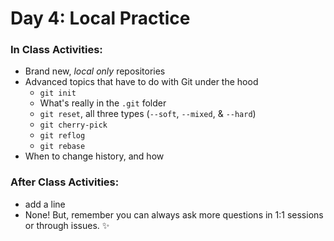 # Day 4: Local Practice

### In Class Activities:
- Brand new, *local only* repositories
- Advanced topics that have to do with Git under the hood
  - `git init`
  - What's really in the `.git` folder
  - `git reset`, all three types (`--soft`, `--mixed`, & `--hard`)
  - `git cherry-pick`
  - `git reflog`
  - `git rebase`
- When to change history, and how  

### After Class Activities:
- add a line 
- None! But, remember you can always ask more questions in 1:1 sessions or through issues. :sparkles:
